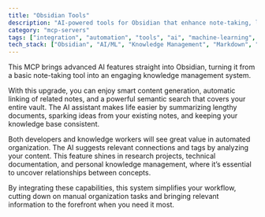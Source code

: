 ```yaml
---
title: "Obsidian Tools"
description: "AI-powered tools for Obsidian that enhance note-taking, linking, and knowledge management workflows."
category: "mcp-servers"
tags: ["integration", "automation", "tools", "ai", "machine-learning", "knowledge-management", "semantic-search", "content-generation"]
tech_stack: ["Obsidian", "AI/ML", "Knowledge Management", "Markdown", "Graph Databases", "Content Analysis"]
---
```


This MCP brings advanced AI features straight into Obsidian, turning it from a basic note-taking tool into an engaging knowledge management system. 

With this upgrade, you can enjoy smart content generation, automatic linking of related notes, and a powerful semantic search that covers your entire vault. The AI assistant makes life easier by summarizing lengthy documents, sparking ideas from your existing notes, and keeping your knowledge base consistent.

Both developers and knowledge workers will see great value in automated organization. The AI suggests relevant connections and tags by analyzing your content. This feature shines in research projects, technical documentation, and personal knowledge management, where it’s essential to uncover relationships between concepts.

By integrating these capabilities, this system simplifies your workflow, cutting down on manual organization tasks and bringing relevant information to the forefront when you need it most.